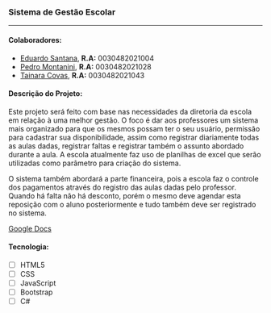 <h3>Sistema de Gestão Escolar</h3>
<hr>

<h4>Colaboradores:</h4>
<p>
<ul>
  <li><a target="" href="https://github.com/edusantanak">Eduardo Santana</a>, <strong>R.A:</strong> 0030482021004</li>  
  <li><a target="" href="https://github.com/Pedroteodoro25">Pedro Montanini</a>, <strong>R.A:</strong> 0030482021028</li>
  <li><a target="" href="https://github.com/thaycn">Tainara Covas</a>, <strong>R.A:</strong> 0030482021043</li>
</ul>
</p>

<h4>Descrição do Projeto:</h4>
<p> Este projeto será feito com base nas necessidades da diretoria da escola em relação à uma melhor gestão. O foco é dar aos professores um sistema mais organizado para que os mesmos possam ter o seu usuário, permissão para cadastrar sua disponibilidade, assim como registrar diariamente todas as aulas dadas, registrar faltas e registrar também o assunto abordado durante a aula. A escola atualmente faz uso de planilhas de excel que serão utilizadas como parâmetro para criação do sistema.
</p>
<p>O sistema também abordará a parte financeira, pois a escola faz o controle dos pagamentos através do registro das aulas dadas pelo professor. Quando há falta não há desconto, porém o mesmo deve agendar esta reposição com o aluno posteriormente e tudo também deve ser registrado no sistema.
</p> 
  
<a target="" href="https://docs.google.com/document/d/1jTrP753i-xAE6yHB6kbIvIncDcKVIpGOjpqD0AE-OQU/edit?usp=sharing">Google Docs</a>

<h4>Tecnologia:</h4>

- [ ] HTML5
- [ ] CSS
- [ ] JavaScript
- [ ] Bootstrap
- [ ] C#
